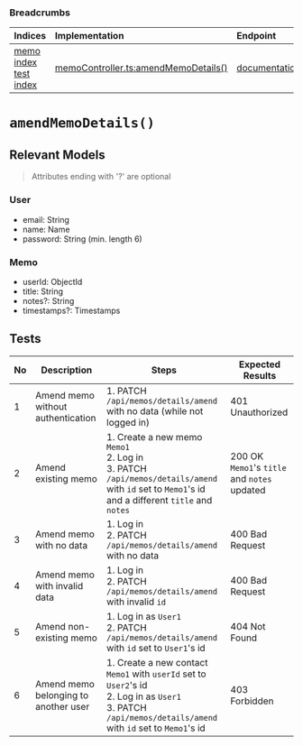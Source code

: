 ### Breadcrumbs

| Indices | Implementation | Endpoint |
| :----------------------------------------------------------- | :-------------------------------------------------------------------------------------------------------------------- | :--------------------------------------------------------------------------------------------------------------------------------------------------------------- |
| [memo index](./index.md)<br>[test index](../index.md) | [memoController.ts:amendMemoDetails()](../../../../../backend/src/controllers/memoController.ts#L28-L74) | [documentation](../../endpoints/memos/amendMemoDetails.md) |
# `amendMemoDetails()`
## Relevant Models
> Attributes ending with '?' are optional
### User
* email: String
* name: Name
* password: String (min. length 6)

### Memo
* userId: ObjectId
* title: String
* notes?: String
* timestamps?: Timestamps

## Tests
| No  | Description                          | Steps                                                                                                                                                          | Expected Results                                |
| --- | ------------------------------------ | -------------------------------------------------------------------------------------------------------------------------------------------------------------- | ----------------------------------------------- |
| 1   | Amend memo without authentication    | 1. PATCH `/api/memos/details/amend` with no data (while not logged in)                                                                                         | 401 Unauthorized                                |
| 2   | Amend existing memo                  | 1. Create a new memo `Memo1`<br>2. Log in<br>3. PATCH `/api/memos/details/amend` with `id` set to `Memo1`'s id and a different `title` and `notes`             | 200 OK<br>`Memo1`'s `title` and `notes` updated |
| 3   | Amend memo with no data              | 1. Log in<br>2. PATCH `/api/memos/details/amend` with no data                                                                                                  | 400 Bad Request                                 |
| 4   | Amend memo with invalid data         | 1. Log in<br>2. PATCH `/api/memos/details/amend` with invalid `id`                                                                                             | 400 Bad Request                                 |
| 5   | Amend non-existing memo              | 1. Log in as `User1`<br>2. PATCH `/api/memos/details/amend` with `id` set to `User1`'s id                                                                      | 404 Not Found                                   |
| 6   | Amend memo belonging to another user | 1. Create a new contact `Memo1` with `userId` set to `User2`'s id<br>2. Log in as `User1`<br>3. PATCH `/api/memos/details/amend` with `id` set to `Memo1`'s id | 403 Forbidden                                   |